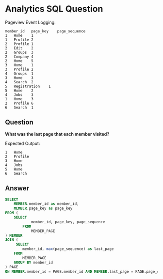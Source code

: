 # Analytics SQL Question

Pageview Event Logging:

```
member_id   page_key    page_sequence
1   Home    1
1   Profile 2
2   Profile 1
2   Edit    2
2   Groups  3
2   Company 4
2   Home    5
3   Home    1
3   Profile 2
4   Groups  1
3   Home    3
4   Search  2
5   Registration    1
5   Home    2
4   Jobs    3
1   Home    3
2   Profile 6
6   Search  1
```

## Question

**What was the last page that each member visited?**


Expected Output:

```
1   Home
2   Profile
3   Home
4   Jobs
5   Home
6   Search
```

## Answer

```sql
SELECT
    MEMBER.member_id as member_id,
    MEMBER.page_key as page_key 
FROM (
    SELECT
            member_id, page_key, page_sequence
        FROM
            MEMBER_PAGE
) MEMBER
JOIN (
     SELECT
        member_id, max(page_sequence) as last_page
    FROM
        MEMBER_PAGE
    GROUP BY member_id
) PAGE
ON MEMBER.member_id = PAGE.member_id AND MEMBER.last_page = PAGE.page_sequence
```